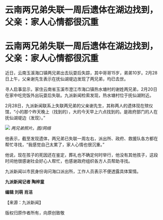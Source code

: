 # 云南两兄弟失联一周后遗体在湖边找到，父亲：家人心情都很沉重

# 云南两兄弟失联一周后遗体在湖边找到，父亲：家人心情都很沉重

近日，云南玉溪海口镇两兄弟出去玩耍后失踪，其中哥哥15岁，弟弟10岁。2月28日上午，父亲谢先生表示在抚仙湖堤边发现了两兄弟，均已去世。

寻人启事显示，家住云南省玉溪市澄江市海口镇热水塘村的谢姓两兄弟，2月20日在家中吃完饭外出玩耍后失联。九派新闻检索发现，热水塘村位于抚仙湖附近。

2月28日，九派新闻联系上失联两兄弟的父亲谢先生，其称两人的遗体现在殡仪馆，“小的那个昨天晚上（找到的），大的今天早上六点找到的。是政府部门的人在抚仙湖堤边（发现）。”

![](https://inews.gtimg.com/om_bt/OIQ0bIF3KS3vBAsLweAyjhuOuKfyP8DeXITmPvQs3nOPIAA/1000)
_两兄弟照片。图/网络_

他表示，截至发现遗体，两兄弟已失联一周左右，派出所、政府、救援队各方都在帮忙寻找，“我感觉自己太累了，家人心情也很沉重。”

他说，现在孩子的死因还在鉴定，葬礼也不确定何时举行，他没有其他孩子，这段时间他很感谢社会好心人帮忙，也感谢政府组织各方人员帮助寻找。

九派新闻以市民身份询问海口派出所，工作人员表示不便透露具体案情。

**九派新闻记者 陶梓童**

**编辑 刘萌 肖洁**

【来源：九派新闻】

版权归原作者所有，向原创致敬

